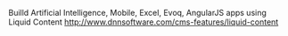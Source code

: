 Builld Artificial Intelligence, Mobile, Excel, Evoq, AngularJS apps using Liquid Content http://www.dnnsoftware.com/cms-features/liquid-content
